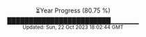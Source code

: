 <p align="center">
⏳Year Progress (80.75 %) <br>
████████████████████████▁▁▁▁▁▁ <br>
<sub>Updated: Sun, 22 Oct 2023 18:02:44 GMT</sub>
</p>

